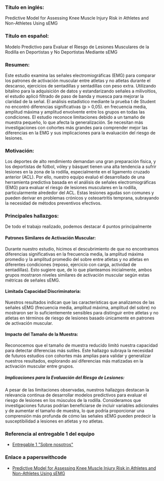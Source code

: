 ### Título en inglés:
Predictive Model for Assessing Knee Muscle Injury Risk in Athletes and Non-Athletes Using sEMG

### Título en español:
Modelo Predictivo para Evaluar el Riesgo de Lesiones Musculares de la Rodilla en Deportistas y No Deportistas Mediante sEMG

### Resumen:
Este estudio examina las señales electromiográficas (EMG) para comparar los patrones de activación muscular entre atletas y no atletas durante el descanso, ejercicios de sentadillas y sentadillas con peso extra. Utilizando bitalino para la adquisición de datos y estandarizando señales a milivoltios, el estudio aplicó filtrado de paso de banda y muesca para mejorar la claridad de la señal. El análisis estadístico mediante la prueba t de Student no encontró diferencias significativas (p > 0,05). en frecuencia media, amplitud máxima y amplitud envolvente entre los grupos en todas las condiciones. El estudio reconoce limitaciones debido a un tamaño de muestra pequeño, lo que afecta la generalización. Se necesitan más investigaciones con cohortes más grandes para comprender mejor las diferencias en la EMG y sus implicaciones para la evaluación del riesgo de lesiones.

### Motivación:
Los deportes de alto rendimiento demandan una gran preparación física, y los deportistas de fútbol, vóley y básquet tienen una alta tendencia a sufrir lesiones en la zona de la rodilla, especialmente en el ligamento cruzado anterior (ACL). Por ello, nuestro equipo evaluó el desarrollado de una herramienta predictiva basada en el análisis de señales electromiográficas (EMG) para evaluar el riesgo de lesiones musculares en la rodilla, particularmente alrededor del ACL. Estas lesiones agudas son comunes y pueden derivar en problemas crónicos y osteoartritis temprana, subrayando la necesidad de métodos preventivos efectivos.

### Principales hallazgos:
De todo el trabajo realizado, podemos destacar 4 puntos principalmente

#### Patrones Similares de Activación Muscular:
Durante nuestro estudio, hicimos el descubrimiento de que no encontramos diferencias significativas en la frecuencia media, la amplitud máxima promedio y la amplitud promedio del sobre entre atletas y no atletas en diferentes condiciones (reposo, ejercicio con carga, actividad de sentadillas). Esto sugiere que, de lo que planteamos inicialmente, ambos grupos mostraron niveles similares de activación muscular según estas métricas de señales sEMG.

#### Limitada Capacidad Discriminatoria: 
Nuestros resultados indican que las características que analizamos de las señales sEMG (frecuencia media, amplitud máxima, amplitud del sobre) no mostraron ser lo suficientemente sensibles para distinguir entre atletas y no atletas en términos de riesgo de lesiones basado únicamente en patrones de activación muscular.

#### Impacto del Tamaño de la Muestra: 
Reconocemos que el tamaño de muestra reducido limitó nuestra capacidad para detectar diferencias más sutiles. Este hallazgo subraya la necesidad de futuros estudios con cohortes más amplias para validar y generalizar nuestros resultados, explorando así diferencias más matizadas en la activación muscular entre grupos.

##### Implicaciones para la Evaluación del Riesgo de Lesiones: 
A pesar de las limitaciones observadas, nuestros hallazgos destacan la relevancia continua de desarrollar modelos predictivos para evaluar el riesgo de lesiones en los músculos de la rodilla. Consideramos que investigaciones futuras podrían beneficiarse de incluir variables adicionales y de aumentar el tamaño de muestra, lo que podría proporcionar una comprensión más profunda de cómo las señales sEMG pueden predecir la susceptibilidad a lesiones en atletas y no atletas.

### Referencia al entregable 1 del equipo

* [Entregable 1 "Sobre nosotros"](https://github.com/adri201022/ISB-Grupo-11/blob/main/Documentación/Laboratorios/L1_SobreNosotros.md)

### Enlace a paperswithcode
* [Predictive Model for Assessing Knee Muscle Injury Risk in Athletes and Non-Athletes Using sEMG](https://paperswithcode.com/dataset/predictive-model-for-assessing-knee-muscle)
